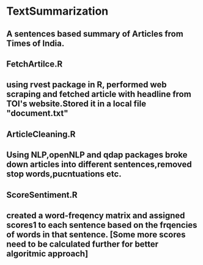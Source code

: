 # TextSummarization
A sentences based summary of Articles from Times of India.
----
FetchArtilce.R
----
using rvest package in R, performed web scraping and fetched article with headline from TOI's website.Stored it in a local file "document.txt"
----
ArticleCleaning.R
----
Using NLP,openNLP and qdap packages broke down articles into different sentences,removed stop words,pucntuations etc.
----
ScoreSentiment.R
----
created a word-freqency matrix and assigned scores1 to each sentence based on the frqencies of words in that sentence.
[Some more scores need to be calculated further for better algoritmic approach]
----
